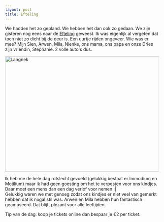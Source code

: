 ```yaml
---
layout: post
title: Efteling
---
```

We hadden het zo gepland. We hebben het dan ook zo gedaan. We zijn gisteren nog eens naar de [Efteling](http://efteling.com) geweest. Ik was eigenlijk al vergeten dat toch niet _zo_ dicht bij de deur is. Een uurtje rijden ongeveer. Wie was er mee? Mijn Sien, Arwen, Mila, Nienke, ons mama, ons papa en onze Dries zijn vriendin, Stephanie. 2 volle auto's dus.

<a href="http://www.flickr.com/photos/atog/3812935088/" title="Langnek by atog, on Flickr"><img src="http://farm4.static.flickr.com/3606/3812935088_786f074d70.jpg" width="500" height="375" alt="Langnek" /></a>

Ik heb me de hele dag rotslecht gevoeld (gelukkig bestaat er Immodium en Motilium) maar ik had geen goesting om het te verpesten voor ons kindjes. Daar moet een mens dan een dag verlof voor nemen :|  
Gelukkig waren we met genoeg zodat ons kindjes er niet veel van gemerkt hebben dat ik nogal stil was. Arwen en Mila hebben hun fantastisch geamuseerd. Dat blijft plezant voor alle leeftijden.

Tip van de dag: koop je tickets online dan bespaar je €2 per ticket.